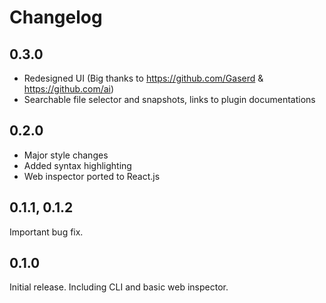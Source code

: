 # Changelog

## 0.3.0

- Redesigned UI (Big thanks to https://github.com/Gaserd & https://github.com/ai)
- Searchable file selector and snapshots, links to plugin documentations

## 0.2.0

- Major style changes
- Added syntax highlighting
- Web inspector ported to React.js

## 0.1.1, 0.1.2

Important bug fix.

## 0.1.0

Initial release. Including CLI and basic web inspector.
